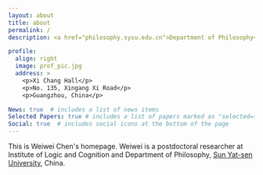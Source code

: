 ```yaml
---
layout: about
title: about
permalink: /
description: <a href="philosophy.sysu.edu.cn">Department of Philosophy</a>. 

profile:
  align: right
  image: prof_pic.jpg
  address: >
    <p>Xi Chang Hall</p>
    <p>No. 135, Xingang Xi Road</p>
    <p>Guangzhou, China</p>

News: true  # includes a list of news items
Selected Papers: true # includes a list of papers marked as "selected={true}"
Social: true  # includes social icons at the bottom of the page
---
```


This is Weiwei Chen's homepage. Weiwei is a postdoctoral researcher at Institute of Logic and Cognition and Department of Philosophy, [Sun Yat-sen University](http://www.sysu.edu.cn/2012/en/index.htm), China.
